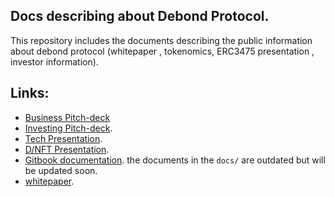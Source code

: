 ## Docs describing about Debond Protocol. 


This repository includes the documents describing the public information about debond protocol (whitepaper , tokenomics, ERC3475 presentation , investor information).

## Links:
- [Business Pitch-deck](https://shorturl.at/bgILM)
- [Investing Pitch-deck](https://shorturl.at/TUWZ4).
- [Tech Presentation](https://shorturl.at/lowzY).
- [D/NFT Presentation](https://shorturl.at/lowzY). 
- [Gitbook documentation](https://dhruv-malik-1.gitbook.io/overview/smart-contract-packages/debond-loan). the documents in the `docs/` are outdated but will be updated soon.
- [whitepaper](./DEBOND_Whitepaper_v1.pdf).
